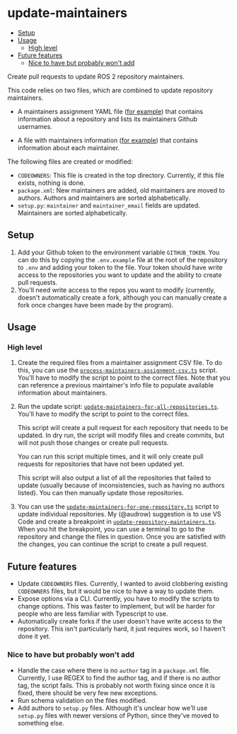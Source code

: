 # update-maintainers

- [Setup](#setup)
- [Usage](#usage)
  - [High level](#high-level)
- [Future features](#future-features)
  - [Nice to have but probably won't add](#nice-to-have-but-probably-wont-add)

Create pull requests to update ROS 2 repository maintainers.

This code relies on two files, which are combined to update repository maintainers.

- A maintainers assignment YAML file ([for example](./data/2022-11-04-maintainer-assignments.yaml)) that contains information about a repository and lists its maintainers Github usernames.

- A file with maintainers information ([for example](./data/2022-11-04-maintainers-info.yaml)) that contains information about each maintainer.

The following files are created or modified:

- `CODEOWNERS`: This file is created in the top directory.
  Currently, if this file exists, nothing is done.
- `package.xml`: New maintainers are added, old maintainers are moved to authors.
  Authors and maintainers are sorted alphabetically.
- `setup.py`: `maintainer` and `maintainer_email` fields are updated.
  Maintainers are sorted alphabetically.

## Setup

1. Add your Github token to the environment variable `GITHUB_TOKEN`.
   You can do this by copying the `.env.example` file at the root of the repository to `.env` and adding your token to the file.
   Your token should have write access to the repositories you want to update and the ability to create pull requests.
2. You'll need write access to the repos you want to modify (currently, doesn't automatically create a fork, although you can manually create a fork once changes have been made by the program).

## Usage

### High level

1. Create the required files from a maintainer assignment CSV file.
   To do this, you can use the [`process-maintainers-assignment-csv.ts`](./scripts/process-maintainers-assignment-csv.ts) script.
   You'll have to modify the script to point to the correct files.
   Note that you can reference a previous maintainer's info file to populate available information about maintainers.
2. Run the update script: [`update-maintainers-for-all-repositories.ts`](./scripts/update-maintainers-for-all-repositories.ts).
   You'll have to modify the script to point to the correct files.

   This script will create a pull request for each repository that needs to be updated.
   In dry run, the script will modify files and create commits, but will not push those changes or create pull requests.

   You can run this script multiple times, and it will only create pull requests for repositories that have not been updated yet.

   This script will also output a list of all the repositories that failed to update (usually because of inconsistencies, such as having no authors listed).
   You can then manually update those repositories.

3. You can use the [`update-maintainers-for-one-repository.ts`](./scripts/update-maintainers-for-one-repository.ts) script to update individual repositories.
   My (@audrow) suggestion is to use VS Code and create a breakpoint in [`update-repository-maintainers.ts`](./src/update-repository-maintainers.ts).
   When you hit the breakpoint, you can use a terminal to go to the repository and change the files in question.
   Once you are satisfied with the changes, you can continue the script to create a pull request.

## Future features

- Update `CODEOWNERS` files.
  Currently, I wanted to avoid clobbering existing `CODEOWNERS` files, but it would be nice to have a way to update them.
- Expose options via a CLI.
  Currently, you have to modify the scripts to change options.
  This was faster to implement, but will be harder for people who are less familiar with Typescript to use.
- Automatically create forks if the user doesn't have write access to the repository.
  This isn't particularly hard, it just requires work, so I haven't done it yet.

### Nice to have but probably won't add

- Handle the case where there is no `author` tag in a `package.xml` file.
  Currently, I use REGEX to find the author tag, and if there is no author tag, the script fails.
  This is probably not worth fixing since once it is fixed, there should be very few new exceptions.
- Run schema validation on the files modified.
- Add authors to `setup.py` files.
  Although it's unclear how we'll use `setup.py` files with newer versions of Python, since they've moved to something else.
